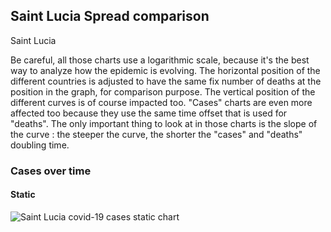## Saint Lucia Spread comparison 

Saint Lucia



Be careful, all those charts use a logarithmic scale, because it's the best way to analyze how the epidemic is evolving. 
The horizontal position of the different countries is adjusted to have the same fix number of deaths at the position in the graph, for comparison purpose.
The vertical position of the different curves is of course impacted too.
"Cases" charts are even more affected too because they use the same time offset that is used for "deaths".
The only important thing to look at in those charts is the slope of the curve : the steeper the curve, the shorter the "cases" and "deaths" doubling time.


 
### Cases over time
 
#### Static
![Saint Lucia covid-19 cases static chart](https://raw.githubusercontent.com/madlag/coronavirus_study/master/notebooks/graphs/2020-03-20/countries/Saint_Lucia/2020-03-20_Saint_Lucia_deaths.png "Saint Lucia covid-19 cases static chart")   

